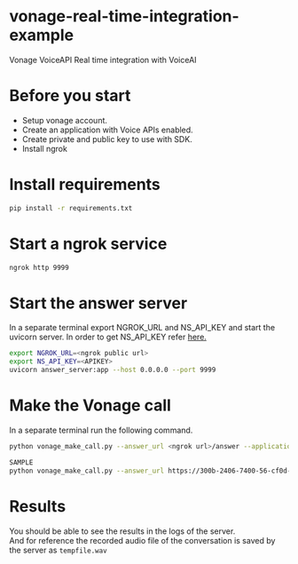 # vonage-real-time-integration-example
Vonage VoiceAPI Real time integration with VoiceAI


# Before you start
- Setup vonage account.
- Create an application with Voice APIs enabled.
- Create private and public key to use with SDK.
- Install ngrok

# Install requirements
```bash
pip install -r requirements.txt
```
# Start a ngrok service
```bash
ngrok http 9999
```

# Start the answer server
In a separate terminal export NGROK_URL and NS_API_KEY and start the uvicorn server.
In order to get NS_API_KEY refer [ here. ](https://voice.neuralspace.ai/docs/get-started#creating-your-api-keys)
```bash
export NGROK_URL=<ngrok public url>
export NS_API_KEY=<APIKEY>
uvicorn answer_server:app --host 0.0.0.0 --port 9999
```

# Make the Vonage call
In a separate terminal run the following command.
```bash
python vonage_make_call.py --answer_url <ngrok url>/answer --application_id <application id> --private_key <local path to private key> --to_number <tonumber> --from_number <from number>

SAMPLE
python vonage_make_call.py --answer_url https://300b-2406-7400-56-cf0d-4125-592-ecad-817f.ngrok.io/answer --application_id 77bf5a13-8f46-48be-9ec5-4d09b8ba380b --private_key private_1.key --to_number 1234567891 --from_number 1234567899
```

# Results
You should be able to see the results in the logs of the server.  
And for reference the recorded audio file of the conversation is saved by the server as `tempfile.wav`